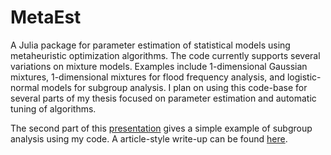 # MetaEst
A Julia package for parameter estimation of statistical models using metaheuristic optimization algorithms. The code currently supports several variations on mixture models. Examples include 1-dimensional Gaussian mixtures, 1-dimensional mixtures for flood frequency analysis, and logistic-normal models for subgroup analysis. I plan on using this code-base for several parts of my thesis focused on parameter estimation and automatic tuning of algorithms.

The second part of this [presentation](https://github.com/willgertsch/MetaEst/blob/master/documents/Metaheuristics_for_Subgroup_Analysis.pdf) gives a simple example of subgroup analysis using my code. A article-style write-up can be found [here](https://github.com/willgertsch/MetaEst/blob/master/documents/metaheuristics_presentation.pdf).
